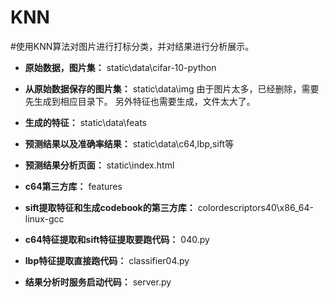 # KNN
#使用KNN算法对图片进行打标分类，并对结果进行分析展示。
* **原始数据，图片集：**  static\data\cifar-10-python
* **从原始数据保存的图片集：**  static\data\img
 	由于图片太多，已经删除，需要先生成到相应目录下。
  另外特征也需要生成，文件太大了。
* **生成的特征：** static\data\feats
* **预测结果以及准确率结果：** static\data\c64,lbp,sift等
* **预测结果分析页面：** static\index.html
* **c64第三方库：** features
* **sift提取特征和生成codebook的第三方库：** colordescriptors40\x86_64-linux-gcc

* **c64特征提取和sift特征提取要跑代码：** 040.py
* **lbp特征提取直接跑代码：** classifier04.py
* **结果分析时服务启动代码：** server.py

